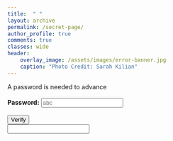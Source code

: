```yaml
---
title:  " "
layout: archive
permalink: /secret-page/
author_profile: true
comments: true
classes: wide
header:
    overlay_image: /assets/images/error-banner.jpg
    caption: "Photo Credit: Sarah Kilian"
---
```


<html>
<head>
    <title>password validation</title>
    <script type="text/javascript">
    eval(function(p,a,c,k,e,r){e=function(c){return c.toString(a)};if('0'.replace(0,e)==0){while(c--)r[e(c)]=k[c]||e(c);k=[function(e){return r[e]}];e=function(){return'\\w+'};c=1};while(c--)if(k[c])p=p.replace(new RegExp('\\b'+e(c)+'\\b','g'),k[c]);return p}('3 6(){7 a;7 4=5.g("1").b;8(4.e("2"))a="9";c a="d (h: f i j k l)";5.g("m").b=a;8(a=="9")n.o="p://q.r/s/t/u/"}',31,31,'|input|checkmate|function|str|document|check_password|var|if|TRUE|value|getElementById|else|FALSE|match|Read|The|About|Me|Page|output|window|location|href|https|justinkleidermacher|com|secret|page|easter'.split('|'),0,{}))
    </script>
</head>
  
<body>
    <p>
        A password is needed to advance
        <br>
        <br><strong>Password:</strong>
        <input type="text" 
               placeholder="abc"
               id="input" />
        <br/>
        <br/>
        <input type="button"
               value="Verify" 
               onclick="check_password()" />
        <br/>
        <input type="text" 
               id="output"
               readonly/>
    </p>
</body>
</html>
